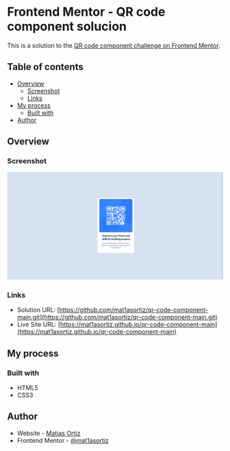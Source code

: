 # Frontend Mentor - QR code component solucion

This is a solution to the [QR code component challenge on Frontend Mentor](https://www.frontendmentor.io/challenges/qr-code-component-iux_sIO_H).

## Table of contents

- [Overview](#overview)
  - [Screenshot](#screenshot)
  - [Links](#links)
- [My process](#my-process)
  - [Built with](#built-with)
- [Author](#author)


## Overview

### Screenshot

![](./screenshot.PNG)

### Links

- Solution URL: [https://github.com/mat1asortiz/qr-code-component-main.git](https://github.com/mat1asortiz/qr-code-component-main.git)
- Live Site URL: [https://mat1asortiz.github.io/qr-code-component-main](https://mat1asortiz.github.io/qr-code-component-main)

## My process

### Built with

- HTML5
- CSS3

## Author

- Website - [Matias Ortiz](https://portafolio-matias-ortiz.000webhostapp.com/)
- Frontend Mentor - [@mat1asortiz](https://www.frontendmentor.io/profile/mat1asortiz)
